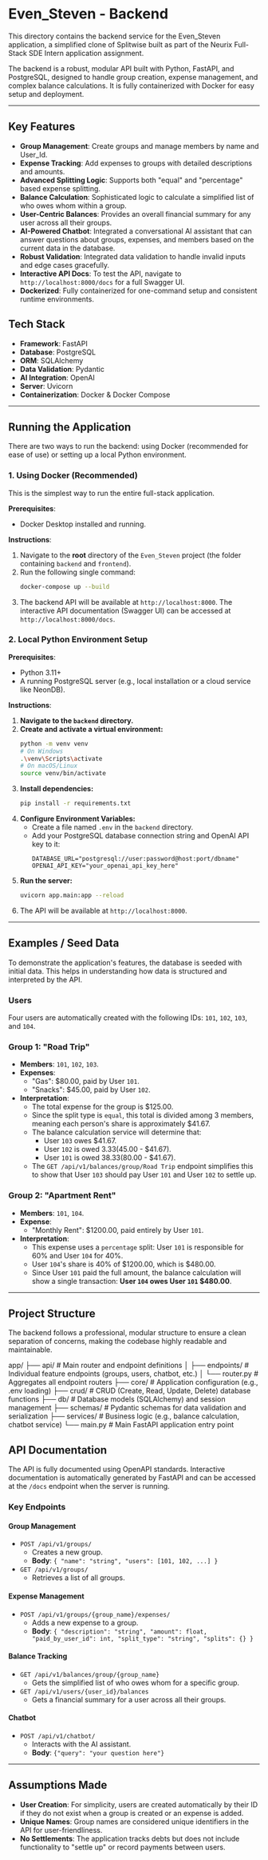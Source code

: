 # Even_Steven - Backend

This directory contains the backend service for the Even_Steven application, a simplified clone of Splitwise built as part of the Neurix Full-Stack SDE Intern application assignment.

The backend is a robust, modular API built with Python, FastAPI, and PostgreSQL, designed to handle group creation, expense management, and complex balance calculations. It is fully containerized with Docker for easy setup and deployment.

---

## Key Features

* **Group Management**: Create groups and manage members by name and User_Id.
* **Expense Tracking**: Add expenses to groups with detailed descriptions and amounts.
* **Advanced Splitting Logic**: Supports both "equal" and "percentage" based expense splitting.
* **Balance Calculation**: Sophisticated logic to calculate a simplified list of who owes whom within a group.
* **User-Centric Balances**: Provides an overall financial summary for any user across all their groups.
* **AI-Powered Chatbot**: Integrated a conversational AI assistant that can answer questions about groups, expenses, and members based on the current data in the database.
* **Robust Validation**: Integrated data validation to handle invalid inputs and edge cases gracefully.
* **Interactive API Docs**: To test the API, navigate to `http://localhost:8000/docs` for a full Swagger UI.
* **Dockerized**: Fully containerized for one-command setup and consistent runtime environments.

## Tech Stack

-   **Framework**: FastAPI
-   **Database**: PostgreSQL
-   **ORM**: SQLAlchemy
-   **Data Validation**: Pydantic
-   **AI Integration**: OpenAI
-   **Server**: Uvicorn
-   **Containerization**: Docker & Docker Compose

---

## Running the Application

There are two ways to run the backend: using Docker (recommended for ease of use) or setting up a local Python environment.

### 1. Using Docker (Recommended)

This is the simplest way to run the entire full-stack application.

**Prerequisites**:
-   Docker Desktop installed and running.

**Instructions**:
1.  Navigate to the **root** directory of the `Even_Steven` project (the folder containing `backend` and `frontend`).
2.  Run the following single command:
    ```bash
    docker-compose up --build
    ```
3.  The backend API will be available at `http://localhost:8000`. The interactive API documentation (Swagger UI) can be accessed at `http://localhost:8000/docs`.

### 2. Local Python Environment Setup

**Prerequisites**:
-   Python 3.11+
-   A running PostgreSQL server (e.g., local installation or a cloud service like NeonDB).

**Instructions**:
1.  **Navigate to the `backend` directory.**
2.  **Create and activate a virtual environment:**
    ```bash
    python -m venv venv
    # On Windows
    .\venv\Scripts\activate
    # On macOS/Linux
    source venv/bin/activate
    ```
3.  **Install dependencies:**
    ```bash
    pip install -r requirements.txt
    ```
4.  **Configure Environment Variables:**
    -   Create a file named `.env` in the `backend` directory.
    -   Add your PostgreSQL database connection string and OpenAI API key to it:
        ```env
        DATABASE_URL="postgresql://user:password@host:port/dbname"
        OPENAI_API_KEY="your_openai_api_key_here"
        ```
5.  **Run the server:**
    ```bash
    uvicorn app.main:app --reload
    ```
6.  The API will be available at `http://localhost:8000`.

---

## Examples / Seed Data

To demonstrate the application's features, the database is seeded with initial data. This helps in understanding how data is structured and interpreted by the API.

### Users

Four users are automatically created with the following IDs: `101`, `102`, `103`, and `104`.

### Group 1: "Road Trip"

* **Members**: `101`, `102`, `103`.
* **Expenses**:
    * "Gas": $80.00, paid by User `101`.
    * "Snacks": $45.00, paid by User `102`.
* **Interpretation**:
    * The total expense for the group is $125.00.
    * Since the split type is `equal`, this total is divided among 3 members, meaning each person's share is approximately $41.67.
    * The balance calculation service will determine that:
        * User `103` owes $41.67.
        * User `102` is owed $3.33 ($45.00 - $41.67).
        * User `101` is owed $38.33 ($80.00 - $41.67).
    * The `GET /api/v1/balances/group/Road Trip` endpoint simplifies this to show that User `103` should pay User `101` and User `102` to settle up.

### Group 2: "Apartment Rent"

* **Members**: `101`, `104`.
* **Expense**:
    * "Monthly Rent": $1200.00, paid entirely by User `101`.
* **Interpretation**:
    * This expense uses a `percentage` split: User `101` is responsible for 60% and User `104` for 40%.
    * User `104`'s share is 40% of $1200.00, which is $480.00.
    * Since User `101` paid the full amount, the balance calculation will show a single transaction: **User `104` owes User `101` $480.00**.

---

## Project Structure

The backend follows a professional, modular structure to ensure a clean separation of concerns, making the codebase highly readable and maintainable.

app/
├── api/          # Main router and endpoint definitions
│   ├── endpoints/  # Individual feature endpoints (groups, users, chatbot, etc.)
│   └── router.py   # Aggregates all endpoint routers
├── core/         # Application configuration (e.g., .env loading)
├── crud/         # CRUD (Create, Read, Update, Delete) database functions
├── db/           # Database models (SQLAlchemy) and session management
├── schemas/      # Pydantic schemas for data validation and serialization
├── services/     # Business logic (e.g., balance calculation, chatbot service)
└── main.py       # Main FastAPI application entry point

## API Documentation

The API is fully documented using OpenAPI standards. Interactive documentation is automatically generated by FastAPI and can be accessed at the `/docs` endpoint when the server is running.

### Key Endpoints

#### Group Management
-   `POST /api/v1/groups/`
    -   Creates a new group.
    -   **Body**: `{ "name": "string", "users": [101, 102, ...] }`
-   `GET /api/v1/groups/`
    -   Retrieves a list of all groups.

#### Expense Management
-   `POST /api/v1/groups/{group_name}/expenses/`
    -   Adds a new expense to a group.
    -   **Body**: `{ "description": "string", "amount": float, "paid_by_user_id": int, "split_type": "string", "splits": {} }`

#### Balance Tracking
-   `GET /api/v1/balances/group/{group_name}`
    -   Gets the simplified list of who owes whom for a specific group.
-   `GET /api/v1/users/{user_id}/balances`
    -   Gets a financial summary for a user across all their groups.

#### Chatbot
- `POST /api/v1/chatbot/`
    - Interacts with the AI assistant.
    - **Body**: `{"query": "your question here"}`

---

## Assumptions Made

-   **User Creation**: For simplicity, users are created automatically by their ID if they do not exist when a group is created or an expense is added.
-   **Unique Names**: Group names are considered unique identifiers in the API for user-friendliness.
-   **No Settlements**: The application tracks debts but does not include functionality to "settle up" or record payments between users.
